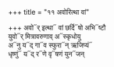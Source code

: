 +++
title = "११ अवोरित्था वां"

+++
अवो᳓र् इत्था᳓ वां छर्दि᳓षो अभि᳓ष्टौ  
युवो᳓र् मित्रावरुणाव् अ᳓स्कृधोयु  
अ᳓नु य᳓द् गा᳓व स्फुरा᳓न् ऋजिप्यं᳓  
धृष्णुं᳓ य᳓द् र᳓णे वृ᳓षणं युन᳓जन्